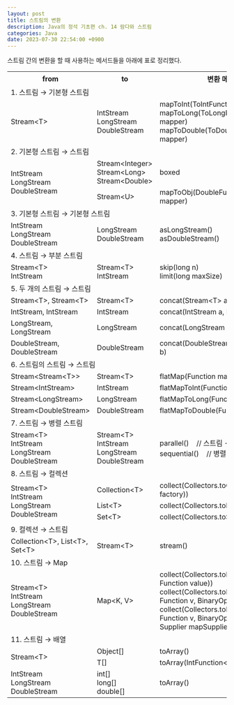 ```yaml
---
layout: post
title: 스트림의 변환
description: Java의 정석 기초편 ch. 14 람다와 스트림
categories: Java
date: 2023-07-30 22:54:00 +0900
---
```

스트림 간의 변환을 할 때 사용하는 메서드들을 아래에 표로 정리했다.

<table>
    <tr>
        <th>from</th>
        <th>to</th>
        <th>변환 메서드</th>
    </tr>
    <tr>
        <td colspan="3">1. 스트림 → 기본형 스트림</td>
    </tr>
    <tr>
        <td>Stream&#60;T&#62;</td>
        <td>IntStream<br>LongStream<br>DoubleStream</td>
        <td>mapToInt(ToIntFunction&#60;T&#62; mapper)<br>mapToLong(ToLongFunction&#60;T&#62; mapper)<br>mapToDouble(ToDoubleFunction&#60;T&#62; mapper)</td>
    </tr>
    <tr>
        <td colspan="3">2. 기본형 스트림 → 스트림</td>
    </tr>
    <tr>
        <td rowspan="2">IntStream<br>LongStream<br>DoubleStream</td>
        <td>Stream&#60;Integer&#62;<br>Stream&#60;Long&#62;<br>Stream&#60;Double&#62;</td>
        <td>boxed</td>
    </tr>
    <tr>
        <td>Stream&#60;U&#62;</td>
        <td>mapToObj(DoubleFunction&#60;U&#62; mapper)</td>
    </tr>
    <tr>
        <td colspan="3">3. 기본형 스트림 → 기본형 스트림</td>
    </tr>
    <tr>
        <td>IntStream<br>LongStream<br>DoubleStream</td>
        <td>LongStream<br>DoubleStream</td>
        <td>asLongStream()<br>asDoubleStream()</td>
    </tr>
    <tr>
        <td colspan="3">4. 스트림 → 부분 스트림</td>
    </tr>
    <tr>
        <td>Stream&#60;T&#62;<br>IntStream</td>
        <td>Stream&#60;T&#62;<br>IntStream</td>
        <td>skip(long n)<br>limit(long maxSize)</td>
    </tr>
    <tr>
        <td colspan="3">5. 두 개의 스트림 → 스트림</td>
    </tr>
    <tr>
        <td>Stream&#60;T&#62;, Stream&#60;T&#62;</td>
        <td>Stream&#60;T&#62;</td>
        <td>concat(Stream&#60;T&#62; a, Stream&#60;T&#62; b)</td>
    </tr>
    <tr>
        <td>IntStream, IntStream</td>
        <td>IntStream</td>
        <td>concat(IntStream a, IntStream b)</td>
    </tr>
    <tr>
        <td>LongStream, LongStream</td>
        <td>LongStream</td>
        <td>concat(LongStream a, LongStream b)</td>
    </tr>
    <tr>
        <td>DoubleStream, DoubleStream</td>
        <td>DoubleStream</td>
        <td>concat(DoubleStream a, DoubleStream b)</td>
    </tr>
    <tr>
        <td colspan="3">6. 스트림의 스트림 → 스트림</td>
    </tr>
    <tr>
        <td>Stream&#60;Stream&#60;T&#62;&#62;</td>
        <td>Stream&#60;T&#62;</td>
        <td>flatMap(Function mapper)</td>
    </tr>
    <tr>
        <td>Stream&#60;IntStream&#62;</td>
        <td>IntStream</td>
        <td>flatMapToInt(Function mapper)</td>
    </tr>
    <tr>
        <td>Stream&#60;LongStream&#62;</td>
        <td>LongStream</td>
        <td>flatMapToLong(Function mapper)</td>
    </tr>
    <tr>
        <td>Stream&#60;DoubleStream&#62;</td>
        <td>DoubleStream</td>
        <td>flatMapToDouble(Function mapper)</td>
    </tr>
    <tr>
        <td colspan="3">7. 스트림 → 병렬 스트림</td>
    </tr>
    <tr>
        <td>Stream&#60;T&#62;<br>IntStream<br>LongStream<br>DoubleStream</td>
        <td>Stream&#60;T&#62;<br>IntStream<br>LongStream<br>DoubleStream</td>
        <td>parallel()&nbsp;&nbsp;&nbsp;&nbsp;// 스트림 → 병렬 스트림<br>sequential()&nbsp;&nbsp;&nbsp;&nbsp;// 병렬 스트림 → 스트림</td>
    </tr>
    <tr>
        <td colspan="3">8. 스트림 → 컬렉션</td>
    </tr>
    <tr>
        <td rowspan="3">Stream&#60;T&#62;<br>IntStream<br>LongStream<br>DoubleStream</td>
        <td>Collection&#60;T&#62;</td>
        <td>collect(Collectors.toCollection(Supplier factory))</td>
    </tr>
    <tr>
        <td>List&#60;T&#62;</td>
        <td>collect(Collectors.toList())</td>
    </tr>
    <tr>
        <td>Set&#60;T&#62;</td>
        <td>collect(Collectors.toSet())</td>
    </tr>
    <tr>
        <td colspan="3">9. 컬렉션 → 스트림</td>
    </tr>
    <tr>
        <td>Collection&#60;T&#62;, List&#60;T&#62;, Set&#60;T&#62;</td>
        <td>Stream&#60;T&#62;</td>
        <td>stream()</td>
    </tr>
    <tr>
        <td colspan="3">10. 스트림 → Map</td>
    </tr>
    <tr>
        <td>Stream&#60;T&#62;<br>IntStream<br>LongStream<br>DoubleStream</td>
        <td>Map&#60;K, V&#62;</td>
        <td>collect(Collectors.toMap(Function key, Function value))<br>collect(Collectors.toMap(Function k, Function v, BinaryOperator))<br>collect(Collectors.toMap(Function k, Function v, BinaryOperator merge, Supplier mapSupplier))</td>
    </tr>
    <tr>
        <td colspan="3">11. 스트림 → 배열</td>
    </tr>
    <tr>
        <td rowspan="2">Stream&#60;T&#62;</td>
        <td>Object[]</td>
        <td>toArray()</td>
    </tr>
    <tr>
        <td>T[]</td>
        <td>toArray(IntFunction&#60;A[]&#62; generator)</td>
    </tr>
    <tr>
        <td>IntStream<br>LongStream<br>DoubleStream</td>
        <td>int[]<br>long[]<br>double[]</td>
        <td>toArray()</td>
    </tr>
</table>